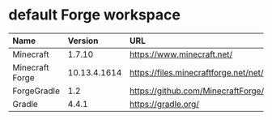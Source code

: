 # default Forge workspace

|Name|Version|URL|
|:---|:---|:---|
|Minecraft|1.7.10|https://www.minecraft.net/|
|Minecraft Forge|10.13.4.1614|https://files.minecraftforge.net/net/minecraftforge/forge/index_1.7.10.html|
|ForgeGradle|1.2|https://github.com/MinecraftForge/ForgeGradle/tree/FG_1.2|
|Gradle|4.4.1|https://gradle.org/|
